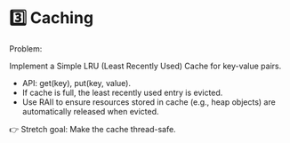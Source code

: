 # **3️⃣ Caching**

Problem:

Implement a Simple LRU (Least Recently Used) Cache for key-value pairs.

- API: get(key), put(key, value).
- If cache is full, the least recently used entry is evicted.
- Use RAII to ensure resources stored in cache (e.g., heap objects) are automatically released when evicted.

👉 Stretch goal: Make the cache thread-safe.

